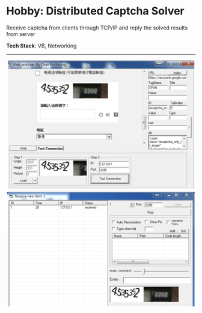 # Hobby: Distributed Captcha Solver
Receive captcha from clients through TCP/IP and reply the solved results from server  

**Tech Stack**: VB, Networking

---

![](screenshot_1.png)
![](screenshot_2.png)
